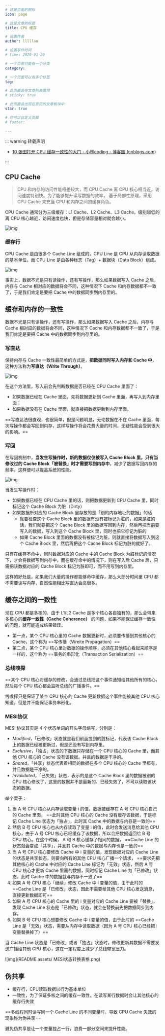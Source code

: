 ```yaml
---
# 这是页面的图标
icon: page

# 这是文章的标题
title: CPU 缓存

# 设置作者
author: lllllan

# 设置写作时间
# time: 2020-01-20

# 一个页面只能有一个分类
category: 

# 一个页面可以有多个标签
tag:

# 此页面会在文章列表置顶
# sticky: true

# 此页面会出现在首页的文章板块中
star: true

# 你可以自定义页脚
# footer: 

---
```




::: warning 转载声明

- [10 张图打开 CPU 缓存一致性的大门 - 小林coding - 博客园 (cnblogs.com)](https://www.cnblogs.com/xiaolincoding/p/13886559.html)

:::



## CPU Cache

> CPU 和内存的访问性能相差较大，而 CPU Cache 离 CPU 核心相当近，访问速度特别快。为了能够提升读写数据的效率， 基于局部性原理，采用 CPU Cache 来充当 CPU 和内存之间的缓存角色。



CPU Cache 通常分为三级缓存：L1 Cache、L2 Cache、L3 Cache，级别越低的离 CPU 核心越近，访问速度也快，但是存储容量相对就会越小。

![img](README.assets/CPU-Cache.png)



### 缓存行

CPU Cache 是由很多个 Cache Line 组成的，CPU Line 是 CPU 从内存读取数据的基本单位，而 CPU Line 是由各种标志（Tag）+ 数据块（Data Block）组成。

![img](README.assets/Cache的数据结构.png)





事实上，数据不光是只有读操作，还有写操作，那么如果数据写入 Cache 之后，内存与 Cache 相对应的数据将会不同，这种情况下 Cache 和内存数据都不一致了，于是我们肯定是要把 Cache 中的数据同步到内存里的。





## 缓存和内存的一致性

数据不光是只有读操作，还有写操作，那么如果数据写入 Cache 之后，内存与 Cache 相对应的数据将会不同，这种情况下 Cache 和内存数据都不一致了，于是我们肯定是要把 Cache 中的数据同步到内存里的。



### 写直达

保持内存与 Cache 一致性最简单的方式是，**把数据同时写入内存和 Cache 中**，这种方法称为**写直达（Write Through）**。



![img](README.assets/写直达.png)

在这个方法里，写入前会先判断数据是否已经在 CPU Cache 里面了：

- 如果数据已经在 Cache 里面，先将数据更新到 Cache 里面，再写入到内存里面；
- 如果数据没有在 Cache 里面，就直接把数据更新到内存里面。



==写直达法很直观，也很简单，但是问题明显，无论数据在不在 Cache 里面，每次写操作都会写回到内存，这样写操作将会花费大量的时间，无疑性能会受到很大的影响。==



### 写回

在写回机制中，**当发生写操作时，新的数据仅仅被写入 Cache Block 里，只有当修改过的 Cache Block「被替换」时才需要写到内存中**，减少了数据写回内存的频率，这样便可以提高系统的性能。



![img](README.assets/写回1.png)

当发生写操作时：

- 如果数据已经在 CPU Cache 里的话，则把数据更新到 CPU Cache 里，同时标记这个 Cache Block 为脏（Dirty）
- 如果数据所对应的 Cache Block 里存放的是「别的内存地址的数据」的话
    - 就要检查这个 Cache Block 里的数据有没有被标记为脏的，如果是脏的话，我们就要把这个 Cache Block 里的数据写回到内存，然后再把当前要写入的数据，写入到这个 Cache Block 里，同时也把它标记为脏的
    - 如果 Cache Block 里面的数据没有被标记为脏，则就直接将数据写入到这个 Cache Block 里，然后再把这个 Cache Block 标记为脏的就好了。



只有在缓存不命中，同时数据对应的 Cache 中的 Cache Block 为脏标记的情况下，才会将数据写到内存中，而在缓存命中的情况下，则在写入后 Cache 后，只需把该数据对应的 Cache Block 标记为脏即可，而不用写到内存里。

这样的好处是，如果我们大量的操作都能够命中缓存，那么大部分时间里 CPU 都不需要读写内存，自然性能相比写直达会高很多。



## 缓存之间的一致性

现在 CPU 都是多核的，由于 L1/L2 Cache 是多个核心各自独有的，那么会带来多核心的**缓存一致性（Cache Coherence）** 的问题，如果不能保证缓存一致性的问题，就可能造成结果错误。



- 第一点，某个 CPU 核心里的 Cache 数据更新时，必须要传播到其他核心的 Cache，这个称为 ==写传播（Wreite Propagation）==
- 第二点，某个 CPU 核心里对数据的操作顺序，必须在其他核心看起来顺序是一样的，这个称为 ==事务的串形化（Transaction Serialization）==



### 总线嗅探



==某个 CPU 核心对缓存的修改，会通过总线把这个事件通知给其他所有的核心，然后每个 CPU 核心都会监听总线的广播事件。==



线嗅探只是保证了某个 CPU 核心的 Cache 更新数据这个事件能被其他 CPU 核心知道，但是并不能保证事务串形化。



### MESI协议

MESI 协议其实是 4 个状态单词的开头字母缩写，分别是：

- *Modified*，「已修改」状态就是我们前面提到的脏标记，代表该 Cache Block 上的数据已经被更新过，但是还没有写到内存里。
- *Exclusive*，「独占」状态的下数据只存储在一个 CPU 核心的 Cache 里，而其他 CPU 核心的 Cache 没有该数据。并且的数据是干净的。
- *Shared*，「共享」状态代表着相同的数据在多个 CPU 核心的 Cache 里都有，并且数据是干净的。
- *Invalidated*，「已失效」状态，表示的是这个 Cache Block 里的数据被别的 CPU 核心修改了，这里的数据并不是最新的、已经失效了，不可以读取该状态的数据。



举个栗子：

1. 当 A 号 CPU 核心从内存读取变量 i 的值，数据被缓存在 A 号 CPU 核心自己的 Cache 里面， ==此时其他 CPU 核心的 Cache 没有缓存该数据，于是标记 Cache Line 状态为「独占」，此时其 Cache 中的数据与内存是一致的==
2. 然后 B 号 CPU 核心也从内存读取了变量 i 的值，此时会发送消息给其他 CPU 核心，由于 A 号 CPU 核心已经缓存了该数据，所以会把数据返回给 B 号 CPU 核心。在这个时候， A 和 B 核心缓存了相同的数据， ==Cache Line 的状态就会变成「共享」，并且其 Cache 中的数据与内存也是一致的==
3. 当 A 号 CPU 核心要修改 Cache 中 i 变量的值，发现数据对应的 Cache Line 的状态是共享状态，则要向所有的其他 CPU 核心广播一个请求， ==要求先把其他核心的 Cache 中对应的 Cache Line 标记为「无效」状态，然后 A 号 CPU 核心才更新 Cache 里面的数据，同时标记 Cache Line 为「已修改」状态，此时 Cache 中的数据就与内存不一致了==
4. 如果 A 号 CPU 核心「继续」修改 Cache 中 i 变量的值，由于此时的 ==Cache Line 是「已修改」状态，因此不需要给其他 CPU 核心发送消息，直接更新数据即可==
5. 如果 A 号 CPU 核心的 Cache 里的 i 变量对应的 Cache Line 要被「替换」，发现 Cache Line 状态是「已修改」状态，就会在替换前先把数据同步到内存。
6. 如果 B 号 CPU 核心想要修改 Cache 中 i 变量的值，由于此时的 ==Cache Line 是「无效」状态，需要从内存中读取数据（因为 A 号 CPU 核心已经把 i 变量替换掉了）==



当 Cache Line 状态是「已修改」或者「独占」状态时，修改更新其数据不需要发送广播给其他 CPU 核心，这在一定程度上减少了总线带宽压力。



![img](README.assets/ MESI状态转换表格.png)



## 伪共享

- 缓存行，CPU读取数据以行为基本单位
- 一致性，为了保证多核之间的缓存一致性，在读写某行数据时会让其他核心的缓存行失效



==多线程同时读写同一个 Cache Line 的不同变量时，导致 CPU Cache 失效的现象称为伪共享==

避免伪共享是让一个变量独占一行，浪费一部分空间来提升性能。
